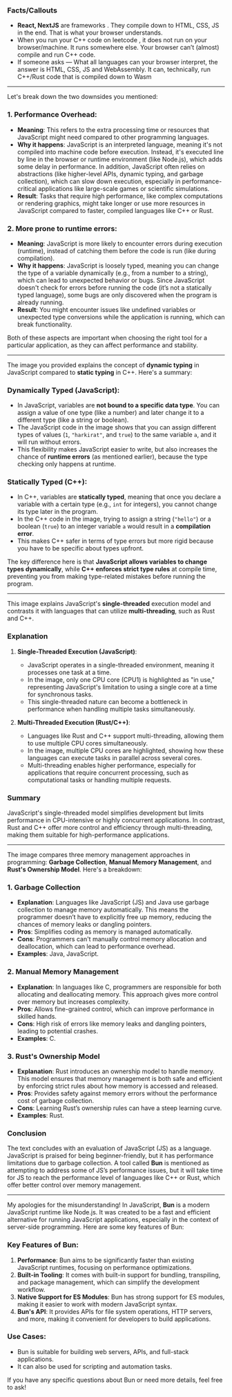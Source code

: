 ### Facts/Callouts
   - **React, NextJS** are frameworks . They compile down to HTML, CSS, JS in the end. That is what your browser understands.
   - When you run your C++ code on leetcode , it does not run on your browser/machine. It runs somewhere else. Your browser can’t (almost) compile and run C++ code.
   - If someone asks — What all languages can your browser interpret, the answer is HTML, CSS, JS and WebAssembly. It can, technically, run C++/Rust code that is compiled down to Wasm

---

Let's break down the two downsides you mentioned:

### 1. **Performance Overhead**:
   - **Meaning**: This refers to the extra processing time or resources that JavaScript might need compared to other programming languages.
   - **Why it happens**: JavaScript is an interpreted language, meaning it's not compiled into machine code before execution. Instead, it's executed line by line in the browser or runtime environment (like Node.js), which adds some delay in performance. In addition, JavaScript often relies on abstractions (like higher-level APIs, dynamic typing, and garbage collection), which can slow down execution, especially in performance-critical applications like large-scale games or scientific simulations.
   - **Result**: Tasks that require high performance, like complex computations or rendering graphics, might take longer or use more resources in JavaScript compared to faster, compiled languages like C++ or Rust.

### 2. **More prone to runtime errors**:
   - **Meaning**: JavaScript is more likely to encounter errors during execution (runtime), instead of catching them before the code is run (like during compilation).
   - **Why it happens**: JavaScript is loosely typed, meaning you can change the type of a variable dynamically (e.g., from a number to a string), which can lead to unexpected behavior or bugs. Since JavaScript doesn't check for errors before running the code (it’s not a statically typed language), some bugs are only discovered when the program is already running.
   - **Result**: You might encounter issues like undefined variables or unexpected type conversions while the application is running, which can break functionality.

Both of these aspects are important when choosing the right tool for a particular application, as they can affect performance and stability.

---

The image you provided explains the concept of **dynamic typing** in JavaScript compared to **static typing** in C++. Here's a summary:

### **Dynamically Typed** (JavaScript):
- In JavaScript, variables are **not bound to a specific data type**. You can assign a value of one type (like a number) and later change it to a different type (like a string or boolean).
- The JavaScript code in the image shows that you can assign different types of values (`1`, `"harkirat"`, and `true`) to the same variable `a`, and it will run without errors.
- This flexibility makes JavaScript easier to write, but also increases the chance of **runtime errors** (as mentioned earlier), because the type checking only happens at runtime.

### **Statically Typed** (C++):
- In C++, variables are **statically typed**, meaning that once you declare a variable with a certain type (e.g., `int` for integers), you cannot change its type later in the program.
- In the C++ code in the image, trying to assign a string (`"hello"`) or a boolean (`true`) to an integer variable `a` would result in a **compilation error**.
- This makes C++ safer in terms of type errors but more rigid because you have to be specific about types upfront.

The key difference here is that **JavaScript allows variables to change types dynamically**, while **C++ enforces strict type rules** at compile time, preventing you from making type-related mistakes before running the program.

---

This image explains JavaScript's **single-threaded** execution model and contrasts it with languages that can utilize **multi-threading**, such as Rust and C++.

### Explanation
1. **Single-Threaded Execution (JavaScript)**:
   - JavaScript operates in a single-threaded environment, meaning it processes one task at a time. 
   - In the image, only one CPU core (CPU1) is highlighted as "in use," representing JavaScript's limitation to using a single core at a time for synchronous tasks.
   - This single-threaded nature can become a bottleneck in performance when handling multiple tasks simultaneously.

2. **Multi-Threaded Execution (Rust/C++)**:
   - Languages like Rust and C++ support multi-threading, allowing them to use multiple CPU cores simultaneously.
   - In the image, multiple CPU cores are highlighted, showing how these languages can execute tasks in parallel across several cores.
   - Multi-threading enables higher performance, especially for applications that require concurrent processing, such as computational tasks or handling multiple requests.

### Summary
JavaScript's single-threaded model simplifies development but limits performance in CPU-intensive or highly concurrent applications. In contrast, Rust and C++ offer more control and efficiency through multi-threading, making them suitable for high-performance applications.

---

The image compares three memory management approaches in programming: **Garbage Collection**, **Manual Memory Management**, and **Rust's Ownership Model**. Here's a breakdown:

### 1. Garbage Collection
- **Explanation**: Languages like JavaScript (JS) and Java use garbage collection to manage memory automatically. This means the programmer doesn’t have to explicitly free up memory, reducing the chances of memory leaks or dangling pointers.
- **Pros**: Simplifies coding as memory is managed automatically.
- **Cons**: Programmers can't manually control memory allocation and deallocation, which can lead to performance overhead.
- **Examples**: Java, JavaScript.

### 2. Manual Memory Management
- **Explanation**: In languages like C, programmers are responsible for both allocating and deallocating memory. This approach gives more control over memory but increases complexity.
- **Pros**: Allows fine-grained control, which can improve performance in skilled hands.
- **Cons**: High risk of errors like memory leaks and dangling pointers, leading to potential crashes.
- **Examples**: C.

### 3. Rust's Ownership Model
- **Explanation**: Rust introduces an ownership model to handle memory. This model ensures that memory management is both safe and efficient by enforcing strict rules about how memory is accessed and released.
- **Pros**: Provides safety against memory errors without the performance cost of garbage collection.
- **Cons**: Learning Rust’s ownership rules can have a steep learning curve.
- **Examples**: Rust.

### Conclusion
The text concludes with an evaluation of JavaScript (JS) as a language. JavaScript is praised for being beginner-friendly, but it has performance limitations due to garbage collection. A tool called **Bun** is mentioned as attempting to address some of JS’s performance issues, but it will take time for JS to reach the performance level of languages like C++ or Rust, which offer better control over memory management.

---

My apologies for the misunderstanding! In JavaScript, **Bun** is a modern JavaScript runtime like Node.js. It was created to be a fast and efficient alternative for running JavaScript applications, especially in the context of server-side programming. Here are some key features of Bun:

### Key Features of Bun:
1. **Performance**: Bun aims to be significantly faster than existing JavaScript runtimes, focusing on performance optimizations.
2. **Built-in Tooling**: It comes with built-in support for bundling, transpiling, and package management, which can simplify the development workflow.
3. **Native Support for ES Modules**: Bun has strong support for ES modules, making it easier to work with modern JavaScript syntax.
4. **Bun's API**: It provides APIs for file system operations, HTTP servers, and more, making it convenient for developers to build applications.

### Use Cases:
- Bun is suitable for building web servers, APIs, and full-stack applications.
- It can also be used for scripting and automation tasks.

If you have any specific questions about Bun or need more details, feel free to ask!